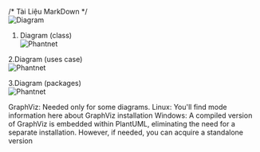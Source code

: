 /* Tài Liệu MarkDown */ <br>
![Diagram](http://www.plantuml.com/plantuml/png/encoded-diagram-text) 

1. Diagram (class) <br>
![Phantnet](https://www.planttext.com/api/plantuml/png/D8un3i8m34Ltdy8Z3DoXg0mWiJD7ZLLPJMmKEtH0d8o18t45WWBRUyFN--_dQp0FnMjE0BQmO54Z06TFX6CAPcIuwuG73dC96G2cxYkbn3BZ7H3n98uNbgYhVVMc7F6iqxBPmkE_s5zRB9FupuzQMwxpg3bNQV619BP37m000F__0m00)

2.Diagram (uses case) <br>
![Phantnet](https://www.planttext.com/api/plantuml/png/UhzxlqDnIM9HIMbk3XTNSNPcda9HVd4g5vThRa5EVcLgge9kQO5kZPr2Q75g4PTpJcPgNWcAK71fGMfHMMPnVX6AC4Axhfs2Xaz-UcQU9efQ966egNfwS245AmK_VqKWmD3YN9IQM9AgeA_WafgJ2cI0BDEqKl1KICnLICzFuU9oICrB0Ve50000__y30000)

3.Diagram (packages) <br>
![Phantnet](https://www.planttext.com/api/plantuml/png/P951JiCm44NtSufHLcpS8w0M2bMaLWegNRLP67j8hIPsv7740kLaB3WILs2Iq2oADxR-6_tvN_xv-bvoqZ5rJGt05-Sn1YQ0v59DM6XpqHKnAdmCJHiy-OHhfwke6u1sefWzno3waxSPVWBACVFmSHDrUtO63qpnv7EVABvhGoLgniqXXnx0rA6pE29FIInwGF31YlFEMIivNXt5g_VneMFdYHcteNAcdCIrJXfNneW-MgzNY2DnrusOxtGw3souRrYMvuaQpWOylg1702kcRve55u5J5Md_iZtvESW-XKWMYnWCbqCHwOFAXW-lxkSwCFUQoDsq_hO5ggvL4vBeIlsb-3yc1XEIiSNYDWGioLlvory0003__mC0)

GraphViz: Needed only for some diagrams.
Linux: You'll find mode information here about GraphViz installation
Windows: A compiled version of GraphViz is embedded within PlantUML, eliminating the need for a separate installation. However, if needed, you can acquire a standalone version 

